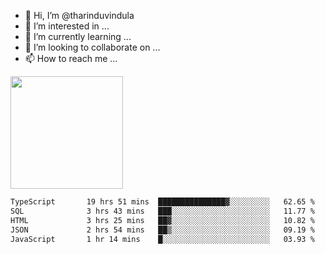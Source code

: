 - 👋 Hi, I’m @tharinduvindula
- 👀 I’m interested in ...
- 🌱 I’m currently learning ...
- 💞️ I’m looking to collaborate on ...
- 📫 How to reach me ...

<!---
tharinduvindula/tharinduvindula is a ✨ special ✨ repository because its `README.md` (this file) appears on your GitHub profile.
You can click the Preview link to take a look at your changes.
--->

<img height="180em" src="https://github-readme-stats.vercel.app/api?username=tharinduvindula&show_icons=true&hide_border=false&&count_private=true&include_all_commits=true" />


<!--START_SECTION:waka-->

```txt
TypeScript       19 hrs 51 mins  ███████████████▓░░░░░░░░░   62.65 %
SQL              3 hrs 43 mins   ███░░░░░░░░░░░░░░░░░░░░░░   11.77 %
HTML             3 hrs 25 mins   ██▓░░░░░░░░░░░░░░░░░░░░░░   10.82 %
JSON             2 hrs 54 mins   ██▒░░░░░░░░░░░░░░░░░░░░░░   09.19 %
JavaScript       1 hr 14 mins    █░░░░░░░░░░░░░░░░░░░░░░░░   03.93 %
```

<!--END_SECTION:waka-->
